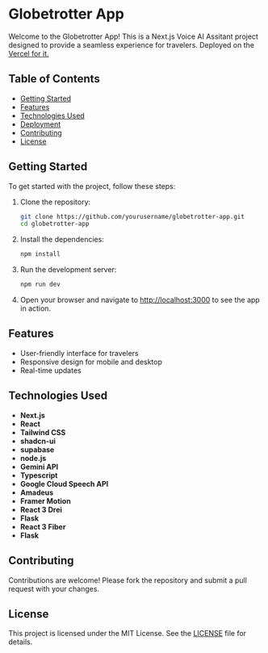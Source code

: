 # Globetrotter App

Welcome to the Globetrotter App! This is a Next.js Voice AI Assitant project designed to provide a seamless experience for travelers. Deployed on the [Vercel for it.](https://globetrotter-app.vercel.app/)

## Table of Contents
- [Getting Started](#getting-started)
- [Features](#features)
- [Technologies Used](#technologies-used)
- [Deployment](#deployment)
- [Contributing](#contributing)
- [License](#license)

## Getting Started

To get started with the project, follow these steps:

1. Clone the repository:
   ```bash
   git clone https://github.com/yourusername/globetrotter-app.git
   cd globetrotter-app
   ```

2. Install the dependencies:
   ```bash
   npm install
   ```

3. Run the development server:
   ```bash
   npm run dev
   ```

4. Open your browser and navigate to [http://localhost:3000](http://localhost:3000) to see the app in action.

## Features

- User-friendly interface for travelers
- Responsive design for mobile and desktop
- Real-time updates

## Technologies Used

- **Next.js**
- **React**
- **Tailwind CSS**
- **shadcn-ui**
- **supabase**
- **node.js**
- **Gemini API**
- **Typescript**
- **Google Cloud Speech API**
- **Amadeus**
- **Framer Motion**
- **React 3 Drei**
- **Flask**
- **React 3 Fiber**
- **Flask**


## Contributing

Contributions are welcome! Please fork the repository and submit a pull request with your changes.

## License

This project is licensed under the MIT License. See the [LICENSE](LICENSE) file for details.
